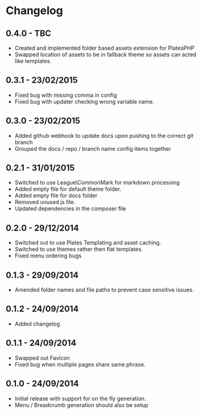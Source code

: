 # Changelog

## 0.4.0 - TBC

* Created and implemented folder based assets extension for PlatesPHP
* Swapped location of assets to be in fallback theme so assets can acted like templates.

## 0.3.1 - 23/02/2015

* Fixed bug with missing comma in config
* Fixed bug with updater checking wrong variable name.

## 0.3.0 - 23/02/2015

* Added github webhook to update docs upon pushing to the correct git branch
* Grouped the docs / repo / branch name config items together

## 0.2.1 - 31/01/2015

* Switched to use League\CommonMark for markdown processing
* Added empty file for default theme folder.
* Added empty file for docs folder
* Removed unused js file.
* Updated dependencies in the composer file

## 0.2.0 - 29/12/2014

* Switched out to use Plates Templating and asset caching.
* Switched to use themes rather then flat templates.
* Fixed menu ordering bugs

## 0.1.3 - 29/09/2014

* Amended folder names and file paths to prevent case sensitive issues.

## 0.1.2 - 24/09/2014

* Added changelog

## 0.1.1 - 24/09/2014

* Swapped out Favicon
* Fixed bug when multiple pages share same phrase.

## 0.1.0 - 24/09/2014

* Initial release with support for on the fly generation.
* Menu / Breadcrumb generation should also be setup